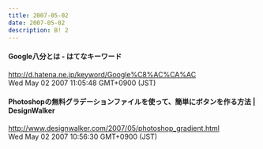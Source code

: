 ```yaml
---
title: 2007-05-02
date: 2007-05-02
description: B! 2
---
```


#### Google八分とは - はてなキーワード
http://d.hatena.ne.jp/keyword/Google%C8%AC%CA%AC<br>
Wed May 02 2007 11:05:48 GMT+0900 (JST)<br>


#### Photoshopの無料グラデーションファイルを使って、簡単にボタンを作る方法 | DesignWalker
http://www.designwalker.com/2007/05/photoshop_gradient.html<br>
Wed May 02 2007 10:56:30 GMT+0900 (JST)<br>



